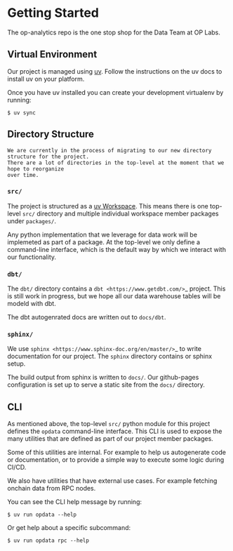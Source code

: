 # Getting Started

The op-analytics repo is the one stop shop for the Data Team at OP Labs.


## Virtual Environment

Our project is managed using [uv](https://docs.astral.sh/uv/). 
Follow the instructions on the uv docs to install uv on your platform.


Once you have uv installed you can create your development virtualenv by running:
```
$ uv sync
```


## Directory Structure

```{danger}
We are currently in the process of migrating to our new directory structure for the project.
There are a lot of directories in the top-level at the moment that we hope to reorganize
over time.
```

### `src/`

The project is structured as a [uv Workspace](https://docs.astral.sh/uv/concepts/workspaces/).
This means there is one top-level ``src/`` directory and multiple individual workspace member
packages under ``packages/``.

Any python implementation that we leverage for data work will be implemeted as part of a package.
At the top-level we only define a command-line interface, which is the default way by which we
interact with our functionality.


###  `dbt/`

The ``dbt/`` directory contains a `dbt <https://www.getdbt.com/>`_ project. This is still work in progress, but we
hope all our data warehouse tables will be modeld with dbt.

The dbt autogenrated docs are written out to ``docs/dbt``.


### `sphinx/`

We use `sphinx <https://www.sphinx-doc.org/en/master/>`_ to write documentation for our project. The ``sphinx``
directory contains or sphinx setup.

The build output from sphinx is written to ``docs/``. Our github-pages configuration is set up to serve a static site
from the ``docs/`` directory.


## CLI


As mentioned above, the top-level ``src/`` python module for this project defines the ``opdata`` command-line interface.
This CLI is used to expose the many utilities that are defined as part of our project member packages.

Some of this utilities are internal. For example to help us autogenerate code or documentation, or to provide a simple
way to execute some logic during CI/CD.

We also have utilities that have external use cases. For example fetching onchain data from RPC nodes.

You can see the CLI help message by running:
```
$ uv run opdata --help
```

Or get help about a specific subcommand:
```
$ uv run opdata rpc --help
```